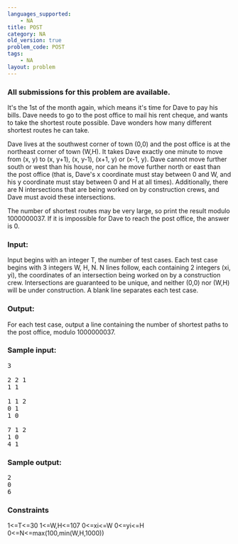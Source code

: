 ```yaml
---
languages_supported:
    - NA
title: POST
category: NA
old_version: true
problem_code: POST
tags:
    - NA
layout: problem
---
```

###  All submissions for this problem are available. 

It's the 1st of the month again, which means it's time for Dave to pay his bills. Dave needs to go to the post office to mail his rent cheque, and wants to take the shortest route possible. Dave wonders how many different shortest routes he can take.

Dave lives at the southwest corner of town (0,0) and the post office is at the northeast corner of town (W,H). It takes Dave exactly one minute to move from (x, y) to (x, y+1), (x, y-1), (x+1, y) or (x-1, y). Dave cannot move further south or west than his house, nor can he move further north or east than the post office (that is, Dave's x coordinate must stay between 0 and W, and his y coordinate must stay between 0 and H at all times). Additionally, there are N intersections that are being worked on by construction crews, and Dave must avoid these intersections.

The number of shortest routes may be very large, so print the result modulo 1000000037. If it is impossible for Dave to reach the post office, the answer is 0.

### Input:

Input begins with an integer T, the number of test cases. Each test case begins with 3 integers W, H, N. N lines follow, each containing 2 integers (xi, yi), the coordinates of an intersection being worked on by a construction crew. Intersections are guaranteed to be unique, and neither (0,0) nor (W,H) will be under construction. A blank line separates each test case.

### Output:

For each test case, output a line containing the number of shortest paths to the post office, modulo 1000000037.

### Sample input:

<pre>3

2 2 1
1 1

1 1 2
0 1
1 0

7 1 2
1 0
4 1
</pre>
### Sample output:

<pre>2
0
6
</pre>
### Constraints

1<=T<=30
 1<=W,H<=107
 0<=xi<=W
 0<=yi<=H
 0<=N<=max(100,min(W,H,1000))
